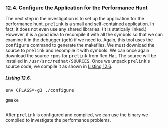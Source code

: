 ### 12.4\. Configure the Application for the Performance Hunt

The next step in <a name="iddle2710"></a><a name="iddle2711"></a><a name="iddle2712"></a><a name="iddle2713"></a>the investigation is to set up the application for the performance hunt. <tt>prelink</tt> is a small and self-contained application. In fact, it does not even use any shared libraries. (It is statically linked.) However, it is a good idea to recompile it with all the symbols so that we can examine it in the debugger (<tt>gdb</tt>) if we need to. Again, this tool uses the <tt>configure</tt> command to generate the makefiles. We must download the source to <tt>prelink</tt> and recompile it with symbols. We can once again download the source <tt>rpms</tt> for <tt>prelink</tt> from Red Hat. The source will be installed in <tt>/usr/src/redhat/SOURCES</tt>. Once we unpack <tt>prelink</tt>'s source code, we compile it as shown in <a name="iddle2714"></a><a name="iddle2715"></a><a name="iddle2716"></a><a name="iddle2717"></a>[Listing 12.6](ch12lev1sec4.html#ch12ex06).

<a name="ch12ex06"></a>

##### Listing 12.6\.

<pre>env CFLAGS=-g3 ./configure

gmake

</pre>

After <tt>prelink</tt> is configured and compiled, we can use the binary we compiled to investigate the performance problems.